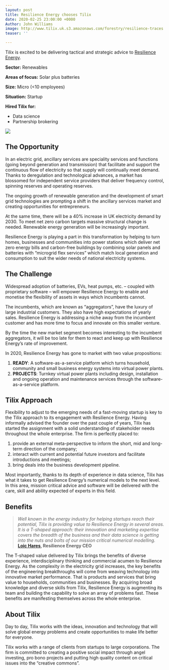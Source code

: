 ```yaml
---
layout: post
title: Resilience Energy chooses Tilix
date: 2020-02-25 23:00:00 +0000
Author: John Williams
image: http://www.tilix.uk.s3.amazonaws.com/forestry/resilience-traces.png
teaser: ''

---
```

Tilix is excited to be delivering tactical and strategic advice to [Resilience Energy](https://www.resilienceenergy.co.uk).

**Sector:** Renewables

**Areas of focus:** Solar plus batteries

**Size:** Micro (<10 employees)

**Situation:** Startup

**Hired Tilix for:**

* Data science
* Partnership brokering

![](http://www.tilix.uk.s3.amazonaws.com/forestry/resilience-traces.png)

## The Opportunity

In an electric grid, ancillary services are speciality services and functions (going beyond generation and transmission) that facilitate and support the continuous flow of electricity so that supply will continually meet demand. Thanks to deregulation and technological advances, a market has blossomed for independent service providers that deliver frequency control, spinning reserves and operating reserves.

The ongoing growth of renewable generation and the development of smart grid technologies are prompting a shift in the ancillary services market and creating opportunities for entrepreneurs.

At the same time, there will be a 40% increase in UK electricity demand by 2030. To meet net zero carbon targets massive structural change is needed. Renewable energy generation will be increasingly important.

Resilience Energy is playing a part in this transformation by helping to turn homes, businesses and communities into power stations which deliver net zero energy bills and carbon-free buildings by combining solar panels and batteries with “microgrid flex services” which match local generation and consumption to suit the wider needs of national electricity systems.

## The Challenge

Widespread adoption of batteries, EVs, heat pumps, etc. – coupled with proprietary software – will empower Resilience Energy to enable and monetise the flexibility of assets in ways which incumbents cannot.

The incumbents, which are known as “aggregators”, have the luxury of large industrial customers. They also have high expectations of yearly sales. Resilience Energy is addressing a niche away from the incumbent customer and has more time to focus and innovate on this smaller venture.

By the time the new market segment becomes interesting to the incumbent aggregators, it will be too late for them to react and keep up with Resilience Energy’s rate of improvement.

In 2020, Resilience Energy has gone to market with two value propositions:

1. **READY**: A software-as-a-service platform which turns household, community and small business energy systems into virtual power plants.
2. **PROJECTS**: Turnkey virtual power plants including design, installation and ongoing operation and maintenance services through the software-as-a-service platform.

## Tilix Approach

Flexibility to adjust to the emerging needs of a fast-moving startup is key to the Tilix approach to its engagement with Resilience Energy. Having informally advised the founder over the past couple of years, Tilix has started the assignment with a solid understanding of stakeholder needs throughout the whole enterprise. The firm is perfectly placed to:

1. provide an external meta-perspective to inform the short, mid and long-term direction of the company;
2. interact with current and potential future investors and facilitate introductions and meetings;
3. bring deals into the business development pipeline.

Most importantly, thanks to its depth of experience in data science, Tilix has what it takes to get Resilience Energy’s numerical models to the next level. In this area, mission critical advice and software will be delivered with the care, skill and ability expected of experts in this field.

## Benefits

> _Well known in the energy industry for helping startups reach their potential, Tilix is providing value to Resilience Energy in several areas. It is a T-shaped approach: their innovation and marketing expertise covers the breadth of the business and their data science is getting into the nuts and bolts of our mission critical numerical modelling._ [**Loic Hares**](https://www.linkedin.com/in/loic-hares/)**, Resilience Energy CEO**

The T-shaped value delivered by Tilix brings the benefits of diverse experience, interdisciplinary thinking and commercial acumen to Resilience Energy. As the complexity in the electricity grid increases, the key benefits of the engineering breakthroughs will come from weaving technology into innovative market performance. That is products and services that bring value to households, communities and businesses. By acquiring broad knowledge and diverse skills from Tilix, Resilience Energy is augmenting its team and building the capability to solve an array of problems fast. These benefits are manifesting themselves across the whole enterprise.

## About Tilix

Day to day, Tilix works with the ideas, innovation and technology that will solve global energy problems and create opportunities to make life better for everyone.

Tilix works with a range of clients from startups to large corporations. The firm is committed to creating a positive social impact through angel investing, pro bono projects and putting high quality content on critical issues into the “creative commons”.